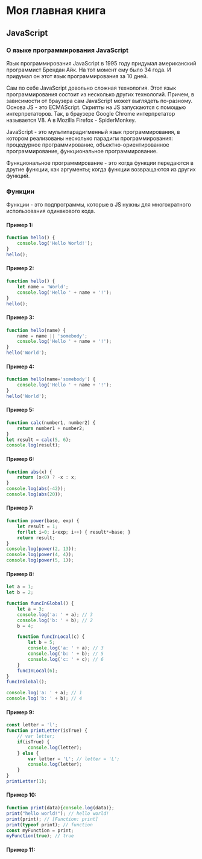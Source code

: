 # Моя главная книга

## JavaScript

### О языке программирования JavaScript

Язык программирования JavaScript в 1995 году придумал американский программист Брендан Айк. На тот момент ему было 34 года. И придумал он этот язык программирования за 10 дней.

Сам по себе JavaScript довольно сложная технология. Этот язык программирования состоит из несколько других технологий. Причем, в зависимости от браузера сам JavaScript может выглядеть по-разному. Основа JS - это ECMAScript. Скрипты на JS запускаются с помощью интерпретаторов. Так, в браузере Google Chrome интерпретатор называется V8. А в Mozilla Firefox - SpiderMonkey.

JavaScript - это мультипарадигменный язык программирования, в котором реализованы несколько парадигм программирования: процедурное программирование, объектно-ориентированное программирование, функциональное программирование.

Функциональное программирование - это когда функции передаются в другие функции, как аргументы; когда функции возвращаются из других функций.

### Функции

Функции - это подпрограммы, которые в JS нужны для многократного использования одинакового кода.

#### Пример 1:
```javascript
function hello() {
    console.log('Hello World!');
}
hello();
```

#### Пример 2:
```javascript
function hello() {
    let name = 'World';
    console.log('Hello ' + name + '!');
}
hello();
```

#### Пример 3:
```javascript
function hello(name) {
    name = name || 'somebody';
    console.log('Hello ' + name + '!');
}
hello('World');
```

#### Пример 4:
```javascript
function hello(name='somebody') {
    console.log('Hello ' + name + '!');
}
hello('World');
```

#### Пример 5:
```javascript
function calc(number1, number2) {
    return number1 + number2;
}
let result = calc(5, 6);
console.log(result);
```

#### Пример 6:
```javascript
function abs(x) {
    return (x<0) ? -x : x;
}
console.log(abs(-42));
console.log(abs(20));
```

#### Пример 7:
```javascript
function power(base, exp) {
    let result = 1;
    for(let i=0; i<exp; i++) { result*=base; }
    return result;
}
console.log(power(2, 13));
console.log(power(4, 4));
console.log(power(5, 1));
```

#### Пример 8:
```javascript
let a = 1;
let b = 2;

function funcInGlobal() {
    let a = 3;
    console.log('a: ' + a); // 3
    console.log('b: ' + b); // 2
    b = 4;

    function funcInLocal(c) {
        let b = 5;
        console.log('a: ' + a); // 3
        console.log('b: ' + b); // 5
        console.log('c: ' + c); // 6
    }
    funcInLocal(6);
}
funcInGlobal();

console.log('a: ' + a); // 1
console.log('b: ' + b); // 4
```

#### Пример 9:
```javascript
const letter = 'l';
function printLetter(isTrue) {
    // var letter;
    if(isTrue) {
        console.log(letter);
    } else {
        var letter = 'L'; // letter = 'L';
        console.log(letter);
    }
}
printLetter(1);
```

#### Пример 10:
```javascript
function print(data){console.log(data)};
print("hello world!"); // hello world!
print(print); // [Function: print]
print(typeof print); // function
const myFunction = print;
myFunction(true); // true
```

#### Пример 11:
```javascript

```